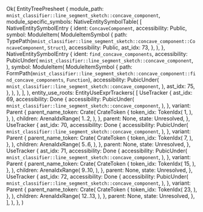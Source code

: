 Ok(
    EntityTreePresheet {
        module_path: `mnist_classifier::line_segment_sketch::concave_component`,
        module_specific_symbols: NativeEntitySymbolTable(
            [
                NativeEntitySymbolEntry {
                    ident: `ConcaveComponent`,
                    accessibility: Public,
                    symbol: ModuleItem(
                        ModuleItemSymbol {
                            path: TypePath(`mnist_classifier::line_segment_sketch::concave_component::ConcaveComponent`, `Struct`),
                            accessibility: Public,
                            ast_idx: 73,
                        },
                    ),
                },
                NativeEntitySymbolEntry {
                    ident: `find_concave_components`,
                    accessibility: PubicUnder(
                        `mnist_classifier::line_segment_sketch::concave_component`,
                    ),
                    symbol: ModuleItem(
                        ModuleItemSymbol {
                            path: FormPath(`mnist_classifier::line_segment_sketch::concave_component::find_concave_components`, `Function`),
                            accessibility: PubicUnder(
                                `mnist_classifier::line_segment_sketch::concave_component`,
                            ),
                            ast_idx: 75,
                        },
                    ),
                },
            ],
        ),
        entity_use_roots: EntityUseExprTrackers(
            [
                UseTracker {
                    ast_idx: 69,
                    accessibility: Done {
                        accessibility: PubicUnder(
                            `mnist_classifier::line_segment_sketch::concave_component`,
                        ),
                    },
                    variant: Parent {
                        parent_name_token: Crate(
                            CrateToken {
                                token_idx: TokenIdx(
                                    1,
                                ),
                            },
                        ),
                        children: ArenaIdxRange(
                            1..2,
                        ),
                    },
                    parent: None,
                    state: Unresolved,
                },
                UseTracker {
                    ast_idx: 70,
                    accessibility: Done {
                        accessibility: PubicUnder(
                            `mnist_classifier::line_segment_sketch::concave_component`,
                        ),
                    },
                    variant: Parent {
                        parent_name_token: Crate(
                            CrateToken {
                                token_idx: TokenIdx(
                                    7,
                                ),
                            },
                        ),
                        children: ArenaIdxRange(
                            5..6,
                        ),
                    },
                    parent: None,
                    state: Unresolved,
                },
                UseTracker {
                    ast_idx: 71,
                    accessibility: Done {
                        accessibility: PubicUnder(
                            `mnist_classifier::line_segment_sketch::concave_component`,
                        ),
                    },
                    variant: Parent {
                        parent_name_token: Crate(
                            CrateToken {
                                token_idx: TokenIdx(
                                    15,
                                ),
                            },
                        ),
                        children: ArenaIdxRange(
                            9..10,
                        ),
                    },
                    parent: None,
                    state: Unresolved,
                },
                UseTracker {
                    ast_idx: 72,
                    accessibility: Done {
                        accessibility: PubicUnder(
                            `mnist_classifier::line_segment_sketch::concave_component`,
                        ),
                    },
                    variant: Parent {
                        parent_name_token: Crate(
                            CrateToken {
                                token_idx: TokenIdx(
                                    23,
                                ),
                            },
                        ),
                        children: ArenaIdxRange(
                            12..13,
                        ),
                    },
                    parent: None,
                    state: Unresolved,
                },
            ],
        ),
    },
)